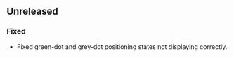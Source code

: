 ## Unreleased

### Fixed
* Fixed green-dot and grey-dot positioning states not displaying correctly.